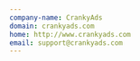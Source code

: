 ```yaml
---
company-name: CrankyAds
domain: crankyads.com
home: http://www.crankyads.com
email: support@crankyads.com
---
```




